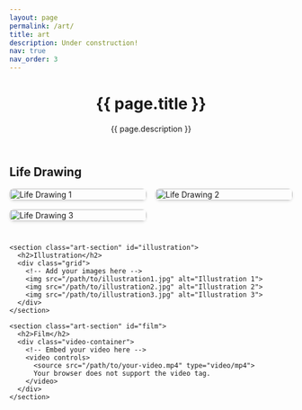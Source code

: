 ```yaml
---
layout: page
permalink: /art/
title: art
description: Under construction!
nav: true
nav_order: 3
---
```


<style>
  .art-section {
    margin-bottom: 40px;
  }

  .grid {
    display: grid;
    grid-template-columns: repeat(auto-fit, minmax(200px, 1fr));
    gap: 16px;
  }

  .grid img {
    width: 100%;
    height: auto;
    border-radius: 8px;
    box-shadow: 0 2px 4px rgba(0, 0, 0, 0.1);
  }

  .video-container {
    position: relative;
    max-width: 100%;
    margin: 0 auto;
  }

  .video-container video {
    width: 100%;
    height: auto;
    border-radius: 8px;
    box-shadow: 0 2px 4px rgba(0, 0, 0, 0.1);
  }
</style>

<div class="post">
  <header class="post-header">
    <h1 class="post-title">{{ page.title }}</h1>
    <p class="post-description">{{ page.description }}</p>
  </header>

  <article>
    <section class="art-section" id="life-drawing">
      <h2>Life Drawing</h2>
      <div class="grid">
        <!-- Add your images here -->
        <img src="/path/to/life-drawing1.jpg" alt="Life Drawing 1">
        <img src="/path/to/life-drawing2.jpg" alt="Life Drawing 2">
        <img src="/path/to/life-drawing3.jpg" alt="Life Drawing 3">
      </div>
    </section>

    <section class="art-section" id="illustration">
      <h2>Illustration</h2>
      <div class="grid">
        <!-- Add your images here -->
        <img src="/path/to/illustration1.jpg" alt="Illustration 1">
        <img src="/path/to/illustration2.jpg" alt="Illustration 2">
        <img src="/path/to/illustration3.jpg" alt="Illustration 3">
      </div>
    </section>

    <section class="art-section" id="film">
      <h2>Film</h2>
      <div class="video-container">
        <!-- Embed your video here -->
        <video controls>
          <source src="/path/to/your-video.mp4" type="video/mp4">
          Your browser does not support the video tag.
        </video>
      </div>
    </section>
  </article>
</div>


<!-- 
For now, this page is assumed to be a static description of your courses. You can convert it to a collection similar to `_projects/` so that you can have a dedicated page for each course.

Organize your courses by years, topics, or universities, however you like! -->
